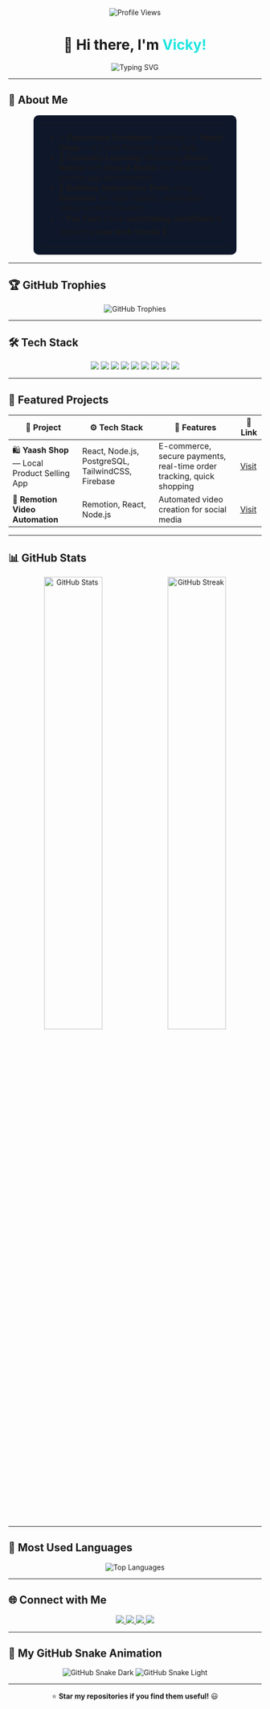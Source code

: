 <!-- Profile Views Counter -->
<p align="center">
  <img src="https://komarev.com/ghpvc/?username=Vicky2122004&color=blueviolet&style=for-the-badge" alt="Profile Views"/>
</p>

<h1 align="center">👋 Hi there, I'm <span style="color:#21e6df;">Vicky!</span></h1>

<p align="center">
  <img src="https://readme-typing-svg.herokuapp.com?font=JetBrains+Mono&size=22&duration=2500&pause=1000&color=21e6df&center=true&vCenter=true&width=600&lines=React+and+React+Native+Developer+⚛️;Node.js+Backend+Developer+🔗;Mobile+App+Enthusiast+📱;Tech+Innovator+🚀" alt="Typing SVG" />
</p>

---

## 📌 About Me  
<div align="center">
  <table style="border-radius: 10px; padding: 15px; background-color: #0f172a; box-shadow: 0px 4px 10px rgba(255, 255, 255, 0.1); width: 80%;">
    <tr>
      <td>
        <ul>
          <li>🔥 <b>Passionate Developer</b> working on <b>Yaash Shop</b> — A Local Product Selling App.</li>
          <li>📱 <b>Currently Learning:</b> Mastering <b>React Native</b> with <b>Expo & Redux</b> for advanced mobile app development.</li>
          <li>🎥 <b>Building Automation Tools</b> using <b>Remotion</b> for high-quality, automated video content creation.</li>
          <li>⚡ <b>Fun Fact:</b> I love <b>automating workflows</b> & exploring <b>new tech trends</b> 🚀</li>
        </ul>
      </td>
    </tr>
  </table>
</div>

---

## 🏆 GitHub Trophies  
<p align="center">
  <img src="https://github-profile-trophy.vercel.app/?username=Vicky2122004&theme=discord&no-frame=true&margin-w=20&margin-h=15&column=4" alt="GitHub Trophies" />
</p>

---

## 🛠 Tech Stack  
<p align="center">
  <img src="https://img.shields.io/badge/React-61DAFB?style=for-the-badge&logo=react&logoColor=black" />
  <img src="https://img.shields.io/badge/React_Native-61DAFB?style=for-the-badge&logo=react&logoColor=black" />
  <img src="https://img.shields.io/badge/Node.js-339933?style=for-the-badge&logo=node.js&logoColor=white" />
  <img src="https://img.shields.io/badge/MongoDB-47A248?style=for-the-badge&logo=mongodb&logoColor=white" />
  <img src="https://img.shields.io/badge/TailwindCSS-38B2AC?style=for-the-badge&logo=tailwind-css&logoColor=white" />
  <img src="https://img.shields.io/badge/Firebase-FFCA28?style=for-the-badge&logo=firebase&logoColor=black" />
  <img src="https://img.shields.io/badge/Redux-764ABC?style=for-the-badge&logo=redux&logoColor=white" />
  <img src="https://img.shields.io/badge/PostgreSQL-316192?style=for-the-badge&logo=postgresql&logoColor=white" />
  <img src="https://img.shields.io/badge/Remotion-FF0000?style=for-the-badge&logo=youtube&logoColor=white" />
</p>

---

## 📌 Featured Projects  
<p align="center">

| 🧩 Project | ⚙️ Tech Stack | 🚀 Features | 🔗 Link |
|------------|---------------|--------------|----------|
| 🛍️ **Yaash Shop** — Local Product Selling App | React, Node.js, PostgreSQL, TailwindCSS, Firebase | E-commerce, secure payments, real-time order tracking, quick shopping | [Visit](https://shop.yaash.co.in/) |
| 🎥 **Remotion Video Automation** | Remotion, React, Node.js | Automated video creation for social media | [Visit](https://vid.bankniftycpr.com/) |

</p>

---

## 📊 GitHub Stats  
<p align="center">
  <img width="48%" src="https://github-readme-stats.vercel.app/api?username=Vicky2122004&show_icons=true&theme=radical" alt="GitHub Stats"/>
  <img width="48%" src="https://github-readme-streak-stats.herokuapp.com/?user=Vicky2122004&theme=radical" alt="GitHub Streak"/>
</p>

---

## 🌟 Most Used Languages  
<p align="center">
  <img src="https://github-readme-stats.vercel.app/api/top-langs/?username=Vicky2122004&layout=compact&theme=radical" alt="Top Languages" />
</p>

---

## 🌐 Connect with Me  
<p align="center">
  <a href="https://www.linkedin.com/in/vignesh-t-470a63257/" target="_blank">
    <img src="https://img.shields.io/badge/LinkedIn-0A66C2?style=for-the-badge&logo=linkedin&logoColor=white" />
  </a>
  <a href="https://www.instagram.com/ruthuraj_vicky_21/?hl=en" target="_blank">
    <img src="https://img.shields.io/badge/Instagram-E4405F?style=for-the-badge&logo=instagram&logoColor=white" />
  </a>
  <a href="mailto:thangavelvicky21@gmail.com">
    <img src="https://img.shields.io/badge/Email-D14836?style=for-the-badge&logo=gmail&logoColor=white" />
  </a>
  <a href="https://github.com/Vicky2122004" target="_blank">
    <img src="https://img.shields.io/badge/GitHub-181717?style=for-the-badge&logo=github&logoColor=white" />
  </a>
</p>

---

## 🐍 My GitHub Snake Animation  
<p align="center">
  <img src="https://raw.githubusercontent.com/Vicky2122004/Vicky2122004/output/github-contribution-grid-snake-dark.svg#gh-dark-mode-only" alt="GitHub Snake Dark"/>
  <img src="https://raw.githubusercontent.com/Vicky2122004/Vicky2122004/output/github-contribution-grid-snake.svg#gh-light-mode-only" alt="GitHub Snake Light"/>
</p>

---

<p align="center">
  ⭐ <b>Star my repositories if you find them useful!</b> 😃
</p>
